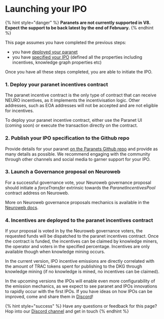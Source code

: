 # Launching your IPO

{% hint style="danger" %}
**Paranets are not currently supported in V8. Expect the support to be back latest by the end of February.**
{% endhint %}

This page assumes you have completed the previous steps:

* you have [deployed your paranet](../../../dkg-v6-previous-version/autonomous-ai-paranets/deploying-a-paranet.md)
* you have [specified your ](../../../dkg-v6-previous-version/autonomous-ai-paranets/ipo-specification.md)[IPO](../../../dkg-v6-previous-version/autonomous-ai-paranets/ipo-specification.md) (defined all the properties including incentives, knowledge graph properties etc)

Once you have all these steps completed, you are able to initiate the IPO.

### 1.  Deploy your paranet incentives contract

The paranet incentive contract is the only type of contract that can receive NEURO incentives, as it implements the incentivisation logic. Other addresses, such as EOA addresses will not be accepted and are not eligible for incentives.&#x20;

To deploy your paranet incentive contract, either use the Paranet UI (coming soon) or execute the transaction directly on the contract.&#x20;

### 2. Publish your IPO specification to the Github repo

Provide details for your paranet [on the Paranets Github repo](https://github.com/OriginTrail/dkg-paranets) and provide as many details as possible. We recommend engaging with the community through other channels and social media to garner support for your IPO.

### 3. Launch a Governance proposal on Neuroweb

For a successful governance vote, your Neuroweb governance proposal should initiate a _forceTransfer_ extrinsic towards the _ParanetIncentivesPool_ contract address on Neuroweb.

More on Neuroweb governance proposals mechanics is available in the [Neuroweb docs](https://docs.neuroweb.ai/on-chain-governance/submit-a-governance-proposal).

### 4. Incentives are deployed to the paranet incentives contract

If your proposal is voted in by the Neuroweb governance voters, the requested funds will be dispatched to the paranet incentives contract. Once the contract is funded, the incentives can be claimed by knowledge miners, the operator and voters in the specified percentage. Incentives are only available though when knowledge mining occurs.

In the current version, IPO incentive emissions are directly correlated with the amount of TRAC tokens spent for publishing to the DKG through knowledge mining (if no knowledge is mined, no incentives can be claimed).

In the upcoming versions the IPOs will enable even more configurability of the emission mechanics, as we expect to see paranet and IPOs innovations to rapidly occur with the first IPOs. If you have ideas on how IPOs can be improved, come and share them in [Discord](https://discord.com/invite/qRc4xHpFnN)!

{% hint style="success" %}
Have any questions or feedback for this page? Hop into our [Discord channel](https://discord.com/invite/qRc4xHpFnN) and get in touch
{% endhint %}
